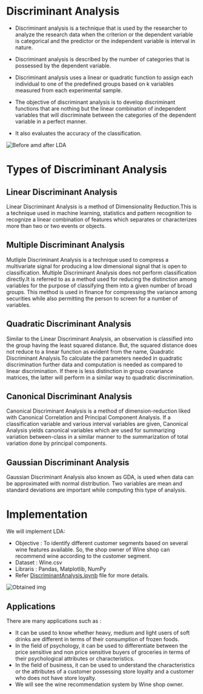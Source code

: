 # Discriminant Analysis

* Discriminant analysis is a technique that is used by the researcher to analyze the research data when the criterion or the dependent variable is categorical and the predictor or the independent variable is interval in nature.

* Discriminant analysis is described by the number of categories that is possessed by the dependent variable.

* Discriminant analysis uses a linear or quadratic function to assign each individual to one of the predefined groups based on k variables measured from each experimental sample.

* The objective of discriminant analysis is to develop discriminant functions that are nothing but the linear combination of independent variables that will discriminate between the categories of the dependent variable in a perfect manner.

* It also evaluates the accuracy of the classification.

![Before amd after LDA](https://github.com/HastiSutaria/winter-of-contributing/blob/Datascience_With_Python/Datascience_With_Python/Machine%20Learning/Tutorials/Discriminant%20Analysis/Images/Before-LDA-and-after-LDA_.jpg)

# Types of Discriminant Analysis
## Linear Discriminant Analysis
Linear Discriminant Analysis is a method of Dimensionality Reduction.This is a technique used in machine learning, statistics and pattern recognition to recognize a linear combination of features which separates or characterizes more than two or two events or objects.

## Multiple Discriminant Analysis
Mutliple Discriminant Analysis is a technique used to compress a multivariate signal for producing a low dimensional signal that is open to classification. Multiple Discriminant Analysis does not perform classification directly.It is referred to as a method used for reducing the distinction among variables for the purpose of classifying them into a given number of broad groups. This method is used in finance for compressing the variance among securities while also permitting the person to screen for a number of variables.

## Quadratic Discriminant Analysis
Similar to the Linear Discriminant Analysis, an observation is classified into the group having the least squared distance. But, the squared distance does not reduce to a linear function as evident from the name, Quadratic Discriminant Analysis.To calculate the parameters needed in quadratic discrimination further data and computation is needed as compared to linear discrimination. If there is less distinction in group covariance matrices, the latter will perform in a similar way to quadratic discrimination.

## Canonical Discriminant Analysis
Canonical Discriminant Analysis is a method of dimension-reduction liked with Canonical Correlation and Principal Component Analysis. If a classification variable and various interval variables are given, Canonical Analysis yields canonical variables which are used for summarizing variation between-class in a similar manner to the summarization of total variation done by principal components.

## Gaussian Discriminant Analysis
Gaussian Discriminant Analysis also known as GDA, is used when data can be approximated with normal distribution. Two variables are mean and standard deviations are important while computing this type of analysis.

# Implementation
We will implement LDA: 

* Objective : To identify different customer segments based on several wine features available. So, the shop owner of Wine shop can recommend wine according to the customer segment.
* Dataset : Wine.csv
* Libraris : Pandas, Matplotlib, NumPy
* Refer [DiscriminantAnalysis.ipynb](https://github.com/HastiSutaria/winter-of-contributing/blob/Datascience_With_Python/Datascience_With_Python/Machine%20Learning/Tutorials/Discriminant%20Analysis/DiscriminantAnalysis.ipynb) file for more details.

![Obtained img](https://github.com/HastiSutaria/winter-of-contributing/blob/Datascience_With_Python/Datascience_With_Python/Machine%20Learning/Tutorials/Discriminant%20Analysis/Images/Screenshot%202021-10-29%2013.19.08.png)



## Applications
There are many applications such as :
* It can be used to know whether heavy, medium and light users of soft drinks are different in terms of their consumption of frozen foods. 
* In the field of psychology, it can be used to differentiate between the price sensitive and non price sensitive buyers of groceries in terms of their psychological attributes or characteristics. 
* In the field of business, it can be used to understand the characteristics or the attributes of a customer possessing store loyalty and a customer who does not have store loyalty.
* We will see the wine recommendation system by Wine shop owner.
